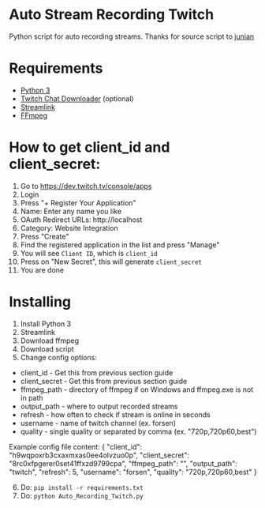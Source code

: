 # Auto Stream Recording Twitch

Python script for auto recording streams.
Thanks for source script to [junian](https://gist.github.com/junian/b41dd8e544bf0e3980c971b0d015f5f6)

# Requirements

- [Python 3](https://www.python.org/downloads/)
- [Twitch Chat Downloader](https://github.com/PetterKraabol/Twitch-Chat-Downloader) (optional)
- [Streamlink](https://github.com/streamlink/streamlink)
- [FFmpeg](http://ffmpeg.org/download.html)

# How to get client_id and client_secret:

1. Go to https://dev.twitch.tv/console/apps
2. Login
3. Press "+ Register Your Application"
4. Name: Enter any name you like
5. OAuth Redirect URLs: http://localhost
6. Category: Website Integration
7. Press "Create"
8. Find the registered application in the list and press "Manage"
9. You will see `Client ID`, which is `client_id`
10. Press on "New Secret", this will generate `client_secret`
11. You are done

# Installing

1. Install Python 3
2. Streamlink
3. Download ffmpeg
4. Download script
5. Change config options:

- client_id - Get this from previous section guide
- client_secret - Get this from previous section guide
- ffmpeg_path - directory of ffmpeg if on Windows and ffmpeg.exe is not in path
- output_path - where to output recorded streams
- refresh - how often to check if stream is online in seconds
- username - name of twitch channel (ex. forsen)
- quality - single quality or separated by comma (ex. "720p,720p60,best")

Example config file content:
{
"client_id": "h9wqpoxrb3cxaxmxas0ee4olvzuo0p",
"client_secret": "8rc0xfpgerer0set41ffxzd9799cpa",
"ffmpeg_path": "",
"output_path": "twitch",
"refresh": 5,
"username": "forsen",
"quality": "720p,720p60,best"
}

6. Do: `pip install -r requirements.txt`
7. Do: `python Auto_Recording_Twitch.py`
